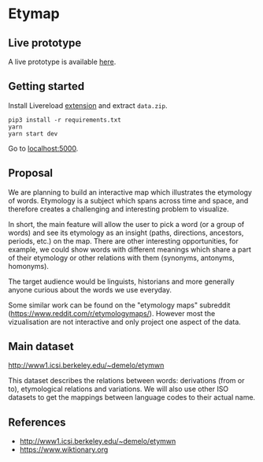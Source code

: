 # Etymap

## Live prototype

A live prototype is available [here](https://etymap.xyz/).

## Getting started

Install Livereload [extension](http://livereload.com/extensions/) and extract `data.zip`.

```shell
pip3 install -r requirements.txt
yarn
yarn start dev
```

Go to [localhost:5000](http://localhost:5000).

## Proposal

We are planning to build an interactive map which illustrates the etymology of words. Etymology is a subject which spans across time and space, and therefore creates a challenging and interesting problem to visualize.

In short, the main feature will allow the user to pick a word (or a group of words) and see its etymology as an insight (paths, directions, ancestors, periods, etc.) on the map. There are other interesting opportunities, for example, we could show words with different meanings which share a part of their etymology or other relations with them (synonyms, antonyms, homonyms).

The target audience would be linguists, historians and more generally anyone curious about the words we use everyday. 

Some similar work can be found on the "etymology maps" subreddit (https://www.reddit.com/r/etymologymaps/). However most the vizualisation are not interactive and only project one aspect of the data.

## Main dataset

http://www1.icsi.berkeley.edu/~demelo/etymwn

This dataset describes the relations between words: derivations (from or to), etymological relations and variations. We will also use other ISO datasets to get the mappings between language codes to their actual name.

## References

- http://www1.icsi.berkeley.edu/~demelo/etymwn
- https://www.wiktionary.org
